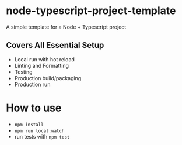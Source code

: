 # node-typescript-project-template
A simple template for a Node + Typescript project

## Covers All Essential Setup
- Local run with hot reload
- Linting and Formatting 
- Testing
- Production build/packaging
- Production run

# How to use
 -  ```npm install```
 - ```npm run local:watch```
 - run tests with ```npm test```
